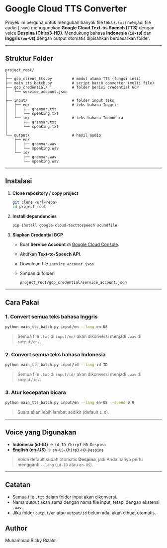 # Google Cloud TTS Converter

Proyek ini berguna untuk mengubah banyak file teks (`.txt`) menjadi file audio (`.wav`) menggunakan **Google Cloud Text-to-Speech (TTS)** dengan voice **Despina (Chirp3-HD)**.
Mendukung bahasa **Indonesia (`id-ID`)** dan **Inggris (`en-US`)** dengan output otomatis dipisahkan berdasarkan folder.

---

## Struktur Folder

```
project_root/
│
├── gcp_client_tts.py         # modul utama TTS (fungsi inti)
├── main_tts_batch.py         # script batch converter (multi file)
├── gcp_credential/           # folder berisi credential GCP
│   └── service_account.json
│
├── input/                    # folder input teks
│   ├── en/                   # teks bahasa Inggris
│   │   ├── grammar.txt
│   │   └── speaking.txt
│   └── id/                   # teks bahasa Indonesia
│       ├── grammar.txt
│       └── speaking.txt
│
└── output/                   # hasil audio
    ├── en/
    │   ├── grammar.wav
    │   └── speaking.wav
    └── id/
        ├── grammar.wav
        └── speaking.wav
```

---

## Instalasi

1. **Clone repository / copy project**

   ```bash
   git clone <url-repo>
   cd project_root
   ```

2. **Install dependencies**

   ```bash
   pip install google-cloud-texttospeech soundfile
   ```

3. **Siapkan Credential GCP**

   * Buat **Service Account** di [Google Cloud Console](https://console.cloud.google.com/).
   * Aktifkan **Text-to-Speech API**.
   * Download file `service_account.json`.
   * Simpan di folder:

     ```
     project_root/gcp_credential/service_account.json
     ```

---

## Cara Pakai

### 1. Convert semua teks bahasa Inggris

```bash
python main_tts_batch.py input/en --lang en-US
```

> Semua file `.txt` di `input/en/` akan dikonversi menjadi `.wav` di `output/en/`.

### 2. Convert semua teks bahasa Indonesia

```bash
python main_tts_batch.py input/id --lang id-ID
```

> Semua file `.txt` di `input/id/` akan dikonversi menjadi `.wav` di `output/id/`.

### 3. Atur kecepatan bicara

```bash
python main_tts_batch.py input/en --lang en-US --speed 0.9
```

> Suara akan lebih lambat sedikit (default `1.0`).

---

## Voice yang Digunakan

* **Indonesia (id-ID)** → `id-ID-Chirp3-HD-Despina`
* **English (en-US)** → `en-US-Chirp3-HD-Despina`

> Voice default sudah otomatis **Despina**, jadi Anda hanya perlu mengganti `--lang` (`id-ID` atau `en-US`).

---

## Catatan

* Semua file `.txt` dalam folder input akan dikonversi.
* Nama output akan sama dengan nama file input, tetapi dengan ekstensi `.wav`.
* Jika folder `output/en` atau `output/id` belum ada, akan dibuat otomatis.

## Author
Muhammad Ricky Rizaldi
